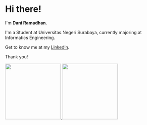 # Hi there! 

I'm **Dani Ramadhan**.

I'm a Student at Universitas Negeri Surabaya, currently majoring at Informatics Engineering.

Get to know me at my [Linkedin](https://www.linkedin.com/in/dani-ramadhan/).

Thank you!

<p align="left">
<a href="https://github.com/daniram27">
  <img height="180em" src="https://github-readme-stats-eight-theta.vercel.app/api?username=daniram27&show_icons=true&theme=algolia&include_all_commits=true&count_private=true"/>
  <img height="180em" src="https://github-readme-stats-eight-theta.vercel.app/api/top-langs/?username=gilangadhan&layout=compact&langs_count=8&theme=algolia"/>
</a>
</p>
